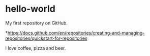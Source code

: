 # hello-world
My first repository on GitHub.

*https://docs.github.com/en/repositories/creating-and-managing-repositories/quickstart-for-repositories

I love coffee, pizza and beer.
